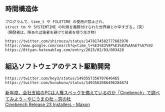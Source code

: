 

## 時間構造体
	プログラムで、time_t や FILETIME の使用が禁止され、
	struct tm や SYSTEMTIME の利用を義務付けられた世界線とか辛すぎる…（笑）
	（開発者は、隙あれば後者を避けて前者を使う生き物）
	
	https://twitter.com/shirouzu/status/1478174502777683970
	https://www.google.com/search?q=time_t+%E3%83%9F%E3%83%AA%E7%A7%92
	https://8ttyan.hatenablog.com/entry/2015/02/03/003428

## 組込ソフトウェアのテスト駆動開発  
	https://twitter.com/key3/status/1493557350707646465  
	https://twitter.com/kunukunu/status/1493562086496284674  


[新年度、会社支給のPCは人権スペックを備えているのか「Cinebench」で調べてみよう - やじうまの杜 - 窓の杜](https://forest.watch.impress.co.jp/docs/serial/yajiuma/1317817.html)  
[Cinebench Release 23 Installers - Maxon](https://www.maxon.net/ja/downloads/cinebench-r23-downloads)  
